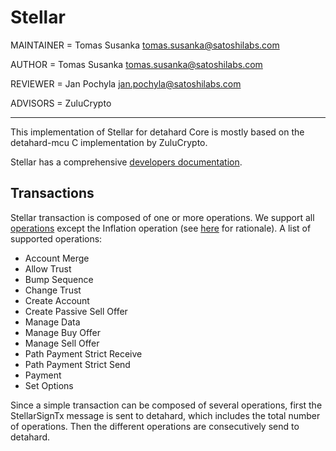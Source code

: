# Stellar

MAINTAINER = Tomas Susanka <tomas.susanka@satoshilabs.com>

AUTHOR = Tomas Susanka <tomas.susanka@satoshilabs.com>

REVIEWER = Jan Pochyla <jan.pochyla@satoshilabs.com>

ADVISORS = ZuluCrypto

-----

This implementation of Stellar for detahard Core is mostly based on the detahard-mcu C implementation by ZuluCrypto.

Stellar has a comprehensive [developers documentation](https://www.stellar.org/developers/).

## Transactions

Stellar transaction is composed of one or more operations. We support all [operations](https://www.stellar.org/developers/guides/concepts/list-of-operations.html) except the Inflation operation (see [here](https://github.com/detahard/detahard-core/issues/202#issuecomment-392729595) for rationale). A list of supported operations:

- Account Merge
- Allow Trust
- Bump Sequence
- Change Trust
- Create Account
- Create Passive Sell Offer
- Manage Data
- Manage Buy Offer
- Manage Sell Offer
- Path Payment Strict Receive
- Path Payment Strict Send
- Payment
- Set Options

Since a simple transaction can be composed of several operations, first the StellarSignTx message is sent to detahard, which includes the total number of operations. Then the different operations are consecutively send to detahard.
